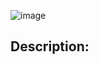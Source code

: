 
![image](https://user-images.githubusercontent.com/112139192/187304948-98e4e2e4-1c28-4a97-9b63-0155bca2dac2.png)

## Description:
